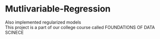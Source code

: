 # Mutlivariable-Regression
Also implemented regularized models<br>
This project is a part of our college course called FOUNDATIONS OF DATA SCINECE<br>

